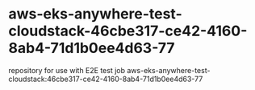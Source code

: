 # aws-eks-anywhere-test-cloudstack-46cbe317-ce42-4160-8ab4-71d1b0ee4d63-77
repository for use with E2E test job aws-eks-anywhere-test-cloudstack:46cbe317-ce42-4160-8ab4-71d1b0ee4d63-77
